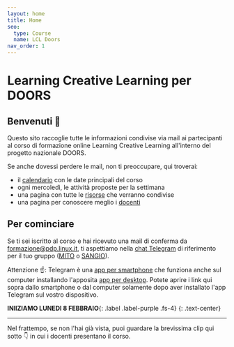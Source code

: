 ```yaml
---
layout: home
title: Home
seo:
  type: Course
  name: LCL Doors
nav_order: 1
---
```


# Learning Creative Learning per DOORS


## Benvenuti  👋


Questo sito raccoglie tutte le informazioni condivise via mail ai partecipanti al corso di formazione online Learning Creative Learning all'interno del progetto nazionale DOORS.

Se anche dovessi perdere le mail, non ti preoccupare, qui troverai:
- il [calendario](calendario) con le date principali del corso
- ogni mercoledì, le attività proposte per la settimana
- una pagina con tutte le [risorse](risorse) che verranno condivise
- una pagina per conoscere meglio i [docenti](staff)


## Per cominciare

Se ti sei iscritto al corso e hai ricevuto una mail di conferma da [formazione@pdp.linux.it](formazione@pdp.linux.it), ti aspettiamo nella [chat Telegram](telegram) di riferimento per il tuo gruppo ([MITO](https://t.me/joinchat/I26Kn4St5I3d3ygl) o [SANGIO](https://t.me/joinchat/IBcvTPhqYTcW9ELB)).

Attenzione ☝️: Telegram è una [app per smartphone](https://telegram.org/apps) che funziona anche sul computer installando l'apposita [app per desktop](https://telegram.org/desktop). Potete aprire i link qui sopra dallo smartphone o dal computer solamente dopo aver installato l'app Telegram sul vostro dispositivo.


**INIIZIAMO LUNEDI 8 FEBBRAIO**{: .label .label-purple .fs-4}
{: .text-center}


---


Nel frattempo, se non l'hai già vista, puoi guardare la brevissima clip qui sotto 👇 in cui i docenti presentano il corso. 

<object width="540" height="390" data="https://drive.google.com/file/d/1KarKMzd1XJobKiB508HMIenYcCMd8vuU/preview?resourcekey=null" class="d-block" style="margin: 0 auto"></object>


